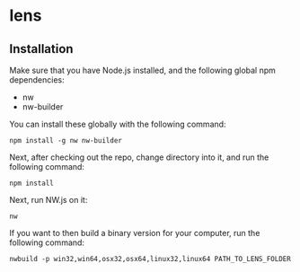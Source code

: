 # lens

Installation
---

Make sure that you have Node.js installed, and the following global npm dependencies:

- nw
- nw-builder

You can install these globally with the following command:

    npm install -g nw nw-builder

Next, after checking out the repo, change directory into it, and run the following command:

    npm install

Next, run NW.js on it:

    nw

If you want to then build a binary version for your computer, run the following command:

    nwbuild -p win32,win64,osx32,osx64,linux32,linux64 PATH_TO_LENS_FOLDER
